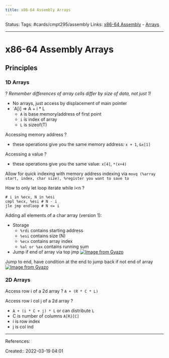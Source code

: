 ```yaml
---
title: x86-64 Assembly Arrays
---
```

Status: 
Tags: #cards/cmpt295/assembly 
Links: [x86-64 Assembly](out/x86-64-assembly.md) - [Arrays](out/arrays.md)
___

# x86-64 Assembly Arrays
## Principles
### 1D Arrays
?
*Remember differences of array cells differ by size of data, not just 1!*
- No arrays, just access by displacement of main pointer
- `A[i] => A + i * L
	- `A` is base memory/address of first point
	- `i` is index of array
	- `L` is sizeof(T)
<!--SR:!2022-03-23,2,150-->

Accessing memory address
?
- these operations give you the same memory address: `x + 1`, `&x[1]`
<!--SR:!2022-03-23,2,150-->

Accessing a value
?
- these operations give you the same value: `x[4]`, `*(x+4)`   
<!--SR:!2022-03-22,1,130-->

Allow for quick indexing with memory address indexing via `movq (%array start, index, char size), %register you want to save to`

How to only let loop iterate while i\<n 
?
```
# i in %ecx, N in %esi
cmpl %ecx, %esi # N - i
jle jmp endloop # N <= i
```
Adding all elements of a char array (version 1):
- Storage
	- `%rdi` contains starting address
	- `%esi` contains size (N)
	- `%ecx` contains array index
	- `%al or %ax` contains running sum
- Jump if end of array via top jmp
[![Image from Gyazo](https://i.gyazo.com/bee4a6aa850ea3308a916f643f250b77.png)](https://gyazo.com/bee4a6aa850ea3308a916f643f250b77)
<!--SR:!2022-03-22,1,130-->

Jump to end, have condition at the end to jump back if not end of array
[![Image from Gyazo](https://i.gyazo.com/3ecf2e78e688f8b6b02ccfbe3c43a701.png)](https://gyazo.com/3ecf2e78e688f8b6b02ccfbe3c43a701)

### 2D Arrays
Access row i of a 2d array
?
`A + (R * C * L)` 
<!--SR:!2022-03-22,1,130-->

Access row i col j of a 2d array
?
- `A + (i * C + j) * L` or can distribute `L`
- C is number of columns `A[R][C]`
- i is row index
- j is col ind
<!--SR:!2022-03-22,1,130-->

___
References:

Created:: 2022-03-19 04:01
